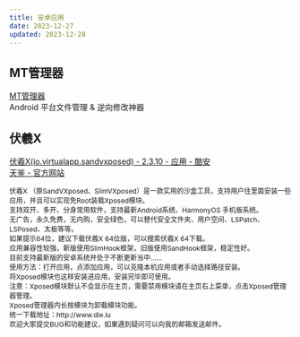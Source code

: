 ```yaml
---
title: 安卓应用
date: 2023-12-27
updated: 2023-12-28
---
```


## MT管理器
[MT管理器](https://mt2.cn/)<br>
Android 平台文件管理 & 逆向修改神器

## 伏羲X
[伏羲X(io.virtualapp.sandvxposed) - 2.3.10 - 应用 - 酷安](https://www.coolapk.com/apk/io.virtualapp.sandvxposed/)<br>
[天鉴 - 官方网站](https://www.die.lu/)
<p style="font-size:12px">
伏羲X （原SandVXposed、SlimVXposed）是一款实用的沙盒工具，支持用户往里面安装一些应用，并且可以实现免Root装载Xposed模块。<br>
支持双开、多开、分身常用软件，支持最新Android系统、HarmonyOS 手机版系统。<br>
无广告，永久免费，无内购，安全绿色，可以替代安全文件夹、用户空间、LSPatch、LSPosed、太极等等。<br>
如果提示64位，建议下载伏羲X 64位版，可以搜索伏羲X 64下载。<br>
应用兼容性较强，新版使用SlimHook框架，旧版使用SandHook框架，稳定性好。<br>
目前支持最新版的安卓系统并处于不断更新当中......<br>
使用方法：打开应用，点添加应用，可以克隆本机应用或者手动选择路径安装。<br>
将Xposed模块也这样安装进应用，安装完毕即可使用。<br>
注意：Xposed模块默认不会显示在主页，需要禁用模块请在主页右上菜单，点击Xposed管理器管理。<br>
Xposed管理器内长按模块为卸载模块功能。<br>
统一下载地址：http://www.die.lu<br>
欢迎大家提交BUG和功能建议，如果遇到疑问可以向我的邮箱发送邮件。<br>
</p>
